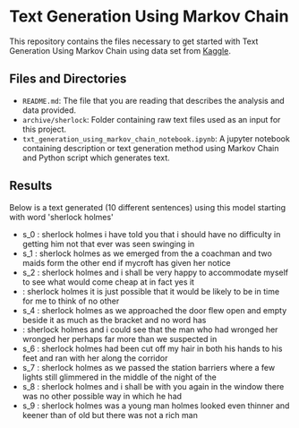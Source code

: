 # Text Generation Using Markov Chain

This repository contains the files necessary to get started with Text Generation Using Markov Chain using data set from [Kaggle](https://www.kaggle.com/).

## Files and Directories

- `README.md`: The file that you are reading that describes the analysis and data provided.
- `archive/sherlock`: Folder containing raw text files used as an input for this project.
- `txt_generation_using_markov_chain_notebook.ipynb`: A jupyter notebook containing description or text generation method using Markov Chain and Python script which generates text.

## Results

Below is a text generated (10 different sentences) using this model starting with word 'sherlock holmes'

- s_0 :  sherlock holmes  i have  told you  that i  should have  no difficulty  in getting  him not  that ever  was seen  swinging in  
- s_1 :  sherlock holmes  as we  emerged from  the a  coachman and  two maids  form the  other end  if mycroft  has given  her notice  
- s_2 :  sherlock holmes  and i  shall be  very happy  to accommodate  myself to  see what  would come  cheap at  in fact  yes it  
-  :  sherlock holmes  it is  just possible  that it  would be  likely to  be in  time for  me to  think of  no other  
- s_4 :  sherlock holmes  as we  approached the  door flew  open and  empty beside  it as  much as  the bracket  and no  word has  
-  :  sherlock holmes  and i  could see  that the  man who  had wronged  her wronged  her perhaps  far more  than we  suspected in  
- s_6 :  sherlock holmes  had been  cut off  my hair  in both  his hands  to his  feet and  ran with  her along  the corridor  
- s_7 :  sherlock holmes  as we  passed the  station barriers  where a  few lights  still glimmered  in the  middle of  the night  of the  
- s_8 :  sherlock holmes  and i  shall be  with you  again in  the window  there was  no other  possible way  in which  he had  
- s_9 :  sherlock holmes  was a  young man  holmes looked  even thinner  and keener  than of  old but  there was  not a  rich man 